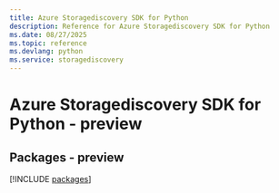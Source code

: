 ```yaml
---
title: Azure Storagediscovery SDK for Python
description: Reference for Azure Storagediscovery SDK for Python
ms.date: 08/27/2025
ms.topic: reference
ms.devlang: python
ms.service: storagediscovery
---
```

# Azure Storagediscovery SDK for Python - preview
## Packages - preview
[!INCLUDE [packages](storagediscovery-index.md)]